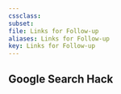 ```yaml
---
cssclass:
subset:
file: Links for Follow-up
aliases: Links for Follow-up
key: Links for Follow-up
---
```



## Google Search Hack

